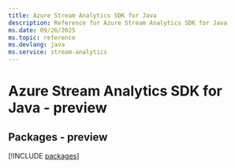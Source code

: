 ```yaml
---
title: Azure Stream Analytics SDK for Java
description: Reference for Azure Stream Analytics SDK for Java
ms.date: 09/26/2025
ms.topic: reference
ms.devlang: java
ms.service: stream-analytics
---
```

# Azure Stream Analytics SDK for Java - preview
## Packages - preview
[!INCLUDE [packages](stream-analytics-index.md)]